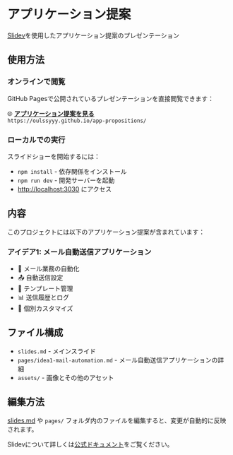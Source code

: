 # アプリケーション提案

[Slidev](https://github.com/slidevjs/slidev)を使用したアプリケーション提案のプレゼンテーション

## 使用方法

### オンラインで閲覧

GitHub Pagesで公開されているプレゼンテーションを直接閲覧できます：

🌐 **[アプリケーション提案を見る](https://oulssyyy.github.io/app-propositions/)**  
`https://oulssyyy.github.io/app-propositions/`

### ローカルでの実行

スライドショーを開始するには：

- `npm install` - 依存関係をインストール
- `npm run dev` - 開発サーバーを起動
- <http://localhost:3030> にアクセス

## 内容

このプロジェクトには以下のアプリケーション提案が含まれています：

### アイデア1: メール自動送信アプリケーション
- 📧 メール業務の自動化
- 📤 自動送信設定
- 📝 テンプレート管理
- 📊 送信履歴とログ
- 👤 個別カスタマイズ

## ファイル構成

- `slides.md` - メインスライド
- `pages/idea1-mail-automation.md` - メール自動送信アプリケーションの詳細
- `assets/` - 画像とその他のアセット

## 編集方法

[slides.md](./slides.md) や `pages/` フォルダ内のファイルを編集すると、変更が自動的に反映されます。

Slidevについて詳しくは[公式ドキュメント](https://sli.dev/)をご覧ください。
